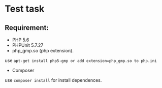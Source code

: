 # Test task
## Requirement: 

- PHP 5.6 
- PHPUnit 5.7.27
- php_gmp.so (php extension).

use ``apt-get install php5-gmp or add extension=php_gmp.so to php.ini``

- Composer

use ``composer install`` for install dependences.
